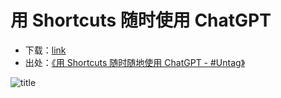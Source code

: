 # 用 Shortcuts 随时使用 ChatGPT

- 下载：[link](https://www.icloud.com/shortcuts/7372fd717cc442de8244fa69a365d0b0)
- 出处：[《用 Shortcuts 随时随地使用 ChatGPT - #Untag》](https://utgd.net/article/9566)

![title](img.png)